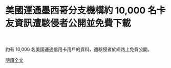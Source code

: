 # 美國運通墨西哥分支機構約 10,000 名卡友資訊遭駭侵者公開並免費下載

<!--more-->
<!--13-->
<br><br/>
約有 10,000 名美國運通信用卡用戶的資料，遭駭侵者於網路上免費公開。

[閱讀全文](https://www.twcert.org.tw/tw/cp-104-4307-6900a-1.html)

